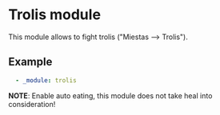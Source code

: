 # Trolis module

This module allows to fight trolis ("Miestas --> Trolis").

## Example

```yaml
  - _module: trolis
```

**NOTE**: Enable auto eating, this module does not take heal into consideration!
 